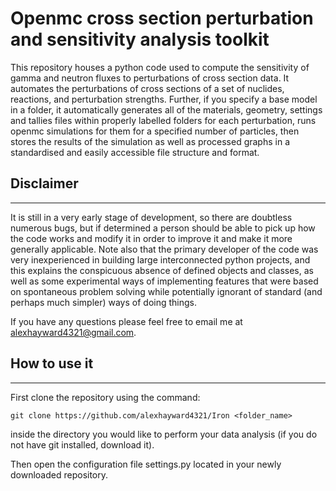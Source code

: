# Openmc cross section perturbation and sensitivity analysis toolkit

This repository houses a python code used to compute the sensitivity of gamma and neutron fluxes to perturbations of cross section data. It automates the perturbations of cross sections of a set of nuclides, reactions, and perturbation strengths. Further, if you specify a base model in a folder, it automatically generates all of the materials, geometry, settings and tallies files within properly labelled folders for
each perturbation, runs openmc simulations for them for a specified number of particles, then stores the results of the simulation as well as processed graphs in a standardised and easily accessible file structure and format.

## Disclaimer
---
It is still in a very early stage of development, so there are doubtless numerous bugs, but if determined a person should be able to pick up how the code works and modify it in order to improve it and make it more generally applicable. Note also that the primary developer of the code was very inexperienced in building large interconnected python projects, and this explains the conspicuous absence of defined objects and classes, as well as some experimental ways of implementing features that were based on spontaneous problem solving while potentially ignorant of standard (and perhaps much simpler) ways of doing things.

If you have any questions please feel free to email me at alexhayward4321@gmail.com.

## How to use it
---
First clone the repository using the command:
```
git clone https://github.com/alexhayward4321/Iron <folder_name>
```
inside the directory you would like to perform your data analysis (if you do not have git installed, download it). 

Then open the configuration file settings.py located in your newly downloaded repository.

